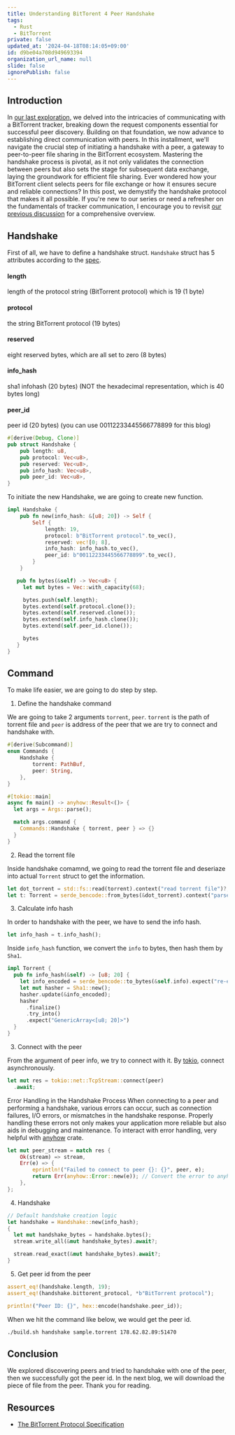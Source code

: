 ```yaml
---
title: Understanding BitTorent 4 Peer Handshake
tags:
  - Rust
  - BitTorrent
private: false
updated_at: '2024-04-18T08:14:05+09:00'
id: d9be04a708d949693394
organization_url_name: null
slide: false
ignorePublish: false
---
```


## Introduction

In [our last exploration](https://www.nxted.co.jp/blog/blog_detail?id=49), we delved into the intricacies of communicating with a BitTorrent tracker, breaking down the request components essential for successful peer discovery. Building on that foundation, we now advance to establishing direct communication with peers. In this installment, we'll navigate the crucial step of initiating a handshake with a peer, a gateway to peer-to-peer file sharing in the BitTorrent ecosystem. Mastering the handshake process is pivotal, as it not only validates the connection between peers but also sets the stage for subsequent data exchange, laying the groundwork for efficient file sharing. Ever wondered how your BitTorrent client selects peers for file exchange or how it ensures secure and reliable connections? In this post, we demystify the handshake protocol that makes it all possible. If you're new to our series or need a refresher on the fundamentals of tracker communication, I encourage you to revisit [our previous discussion](https://www.nxted.co.jp/blog/blog_detail?id=49) for a comprehensive overview.

## Handshake

First of all, we have to define a handshake struct. 
`Handshake` struct has 5 attributes according to the [spec](https://www.bittorrent.org/beps/bep_0003.html#peer-protocol).

#### length 
length of the protocol string (BitTorrent protocol) which is 19 (1 byte)

#### protocol
the string BitTorrent protocol (19 bytes)

#### reserved
eight reserved bytes, which are all set to zero (8 bytes)

#### info_hash
sha1 infohash (20 bytes) (NOT the hexadecimal representation, which is 40 bytes long)

#### peer_id
peer id (20 bytes) (you can use 00112233445566778899 for this blog)

```rust
#[derive(Debug, Clone)]
pub struct Handshake {
    pub length: u8,
    pub protocol: Vec<u8>,
    pub reserved: Vec<u8>,
    pub info_hash: Vec<u8>,
    pub peer_id: Vec<u8>,
}
```

To initiate the new Handshake, we are going to create new function. 

```rust
impl Handshake {
    pub fn new(info_hash: &[u8; 20]) -> Self {
        Self {
            length: 19,
            protocol: b"BitTorrent protocol".to_vec(),
            reserved: vec![0; 8],
            info_hash: info_hash.to_vec(),
            peer_id: b"00112233445566778899".to_vec(),
        }
    }

   pub fn bytes(&self) -> Vec<u8> {
     let mut bytes = Vec::with_capacity(68);

     bytes.push(self.length);
     bytes.extend(self.protocol.clone());
     bytes.extend(self.reserved.clone());
     bytes.extend(self.info_hash.clone());
     bytes.extend(self.peer_id.clone());

     bytes
   }
}
```


## Command

To make life easier, we are going to do step by step. 

1. Define the handshake command

We are going to take 2 arguments `torrent`, `peer`. `torrent` is the path of torrent file and `peer` is address of the peer that we are try to connect and handshake with. 

```rust
#[derive(Subcommand)]
enum Commands {
    Handshake {
        torrent: PathBuf,
        peer: String,
    },
}

#[tokio::main]
async fn main() -> anyhow::Result<()> {
  let args = Args::parse();

  match args.command {
    Commands::Handshake { torrent, peer } => {}
  }
}

```

2. Read the torrent file

Inside handshake comamnd, we going to read the torrent file and deseriaze into actual `Torrent` struct to get the information. 

```rust
let dot_torrent = std::fs::read(torrent).context("read torrent file")?;
let t: Torrent = serde_bencode::from_bytes(&dot_torrent).context("parse torrent file")?;
```

3. Calculate info hash

In order to handshake with the peer, we have to send the info hash. 

```rust
let info_hash = t.info_hash();
```

Inside `info_hash` function, we convert the `info` to bytes, then hash them by `Sha1`. 

```rust
impl Torrent {
  pub fn info_hash(&self) -> [u8; 20] {
    let info_encoded = serde_bencode::to_bytes(&self.info).expect("re-encode info section");
    let mut hasher = Sha1::new();
    hasher.update(&info_encoded);
    hasher
      .finalize()
      .try_into()
      .expect("GenericArray<[u8; 20]>")
  }
}
```

3. Connect with the peer

From the argument of peer info, we try to connect with it. By [tokio](https://docs.rs/tokio/latest/tokio/), connect asynchronously. 

```rust
let mut res = tokio::net::TcpStream::connect(peer)
  .await;
```

Error Handling in the Handshake Process
When connecting to a peer and performing a handshake, various errors can occur, such as connection failures, I/O errors, or mismatches in the handshake response. Properly handling these errors not only makes your application more reliable but also aids in debugging and maintenance. To interact with error handling, very helpful with [anyhow](https://docs.rs/anyhow/latest/anyhow/) crate.

```rust
let mut peer_stream = match res {
    Ok(stream) => stream,
    Err(e) => {
        eprintln!("Failed to connect to peer {}: {}", peer, e);
        return Err(anyhow::Error::new(e)); // Convert the error to anyhow::Error if using anyhow for error handling
    },
};
```


4. Handshake

```rust
// Default handshake creation logic
let handshake = Handshake::new(info_hash);
{
  let mut handshake_bytes = handshake.bytes();
  stream.write_all(&mut handshake_bytes).await?;

  stream.read_exact(&mut handshake_bytes).await?;
}
```

5. Get peer id from the peer

```rust
assert_eq!(handshake.length, 19);
assert_eq!(handshake.bittorent_protocol, *b"BitTorrent protocol");

println!("Peer ID: {}", hex::encode(handshake.peer_id));
```

When we hit the command like below, we would get the peer id. 

```bash
./build.sh handshake sample.torrent 178.62.82.89:51470
```

## Conclusion
We explored discovering peers and tried to handshake with one of the peer, then we successfully got the peer id.
In the next blog, we will download the piece of file from the peer. 
Thank you for reading.

## Resources
- [The BitTorrent Protocol Specification](https://www.bittorrent.org/beps/bep_0003.html#peer-protocol)

